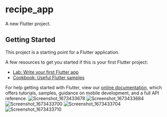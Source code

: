 # recipe_app

A new Flutter project.

## Getting Started

This project is a starting point for a Flutter application.

A few resources to get you started if this is your first Flutter project:

- [Lab: Write your first Flutter app](https://flutter.dev/docs/get-started/codelab)
- [Cookbook: Useful Flutter samples](https://flutter.dev/docs/cookbook)

For help getting started with Flutter, view our
[online documentation](https://flutter.dev/docs), which offers tutorials,
samples, guidance on mobile development, and a full API reference.
![Screenshot_1673433678](https://user-images.githubusercontent.com/87997769/211790421-5bc77854-e538-4c76-9039-d17980dba3a7.png)
![Screenshot_1673433684](https://user-images.githubusercontent.com/87997769/211790431-00a87f2a-c061-4623-afce-5c72f75d1a9c.png)
![Screenshot_1673433700](https://user-images.githubusercontent.com/87997769/211790439-93c23bda-6d88-4821-a2a6-b90248cad41f.png)
![Screenshot_1673433704](https://user-images.githubusercontent.com/87997769/211790448-29ab682d-ec0b-4991-b4cb-d48fe839f887.png)
![Screenshot_1673433710](https://user-images.githubusercontent.com/87997769/211790463-8843ea75-2908-40c7-8ef7-55241f56241e.png)
